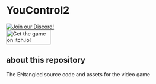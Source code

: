 # YouControl2
[![Join our Discord!](https://discordapp.com/api/guilds/854811035735162901/embed.png?style=shield)](https://discord.gg/c2tcPQBKjC) \
[<image src="https://static.itch.io/images/badge-color.svg" width="120" height="40" title="Get the game on itch.io!">](https://3-inputs.itch.io/entangled)

## about this repository

The ENtangled source code and assets for the video game
